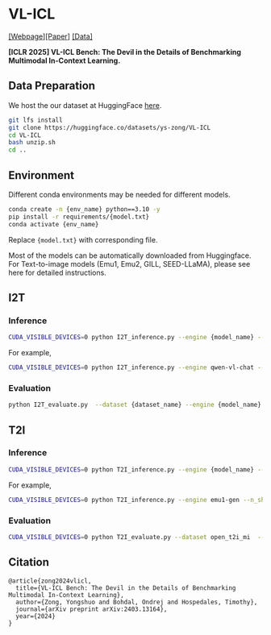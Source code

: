 # VL-ICL

[[Webpage]](https://ys-zong.github.io/VL-ICL/)[[Paper]](https://arxiv.org/abs/2403.13164) [[Data]](https://huggingface.co/datasets/ys-zong/VL-ICL)

**[ICLR 2025] VL-ICL Bench: The Devil in the Details of Benchmarking Multimodal In-Context Learning.**


## Data Preparation
We host the our dataset at HuggingFace [here](https://huggingface.co/datasets/ys-zong/VL-ICL).
```bash
git lfs install
git clone https://huggingface.co/datasets/ys-zong/VL-ICL
cd VL-ICL
bash unzip.sh
cd ..
```

## Environment
Different conda environments may be needed for different models.

```bash
conda create -n {env_name} python==3.10 -y
pip install -r requirements/{model.txt}
conda activate {env_name}
```
Replace `{model.txt}` with corresponding file.

Most of the models can be automatically downloaded from Huggingface. For Text-to-image models (Emu1, Emu2, GILL, SEED-LLaMA), please see here for detailed instructions.

## I2T

### Inference
```bash
CUDA_VISIBLE_DEVICES=0 python I2T_inference.py --engine {model_name} --n_shot {shots} --dataset {dataset_name} --task_description detailed 
```
For example,
```bash
CUDA_VISIBLE_DEVICES=0 python I2T_inference.py --engine qwen-vl-chat --n_shot 0 1 2 4 5 --task_description detailed --dataset open_mi
```

### Evaluation
```bash
python I2T_evaluate.py  --dataset {dataset_name} --engine {model_name} --n_shot {shots}
```

## T2I

### Inference
```bash
CUDA_VISIBLE_DEVICES=0 python T2I_inference.py --engine {model_name} --n_shot {shots} --dataset {dataset_name} --task_description detailed 
```

For example,
```bash
CUDA_VISIBLE_DEVICES=0 python T2I_inference.py --engine emu1-gen --n_shot 0 1 2 4 5 --task_description detailed --dataset open_t2i_mi
```

### Evaluation
```bash
CUDA_VISIBLE_DEVICES=0 python T2I_evaluate.py --dataset open_t2i_mi  --engine seed-llama
```

## Citation
```
@article{zong2024vlicl,
  title={VL-ICL Bench: The Devil in the Details of Benchmarking Multimodal In-Context Learning},
  author={Zong, Yongshuo and Bohdal, Ondrej and Hospedales, Timothy},
  journal={arXiv preprint arXiv:2403.13164},
  year={2024}
}
```